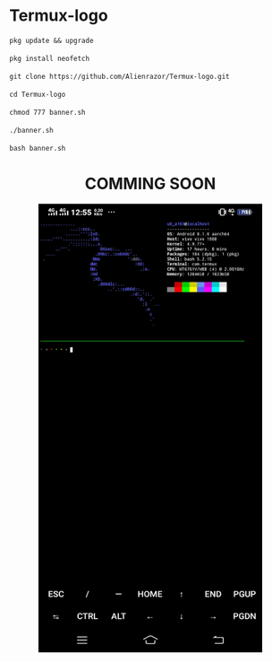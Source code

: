 # Termux-logo


```
pkg update && upgrade

pkg install neofetch

git clone https://github.com/Alienrazor/Termux-logo.git

cd Termux-logo

chmod 777 banner.sh

./banner.sh

bash banner.sh
```

<h1 align="center">COMMING SOON</h1>
<p align="center">
<img src='https://raw.githubusercontent.com/Alienrazor/SS/main/Screenshot_20231229_125528.jpg' style="height:800px;width:400px;" >
